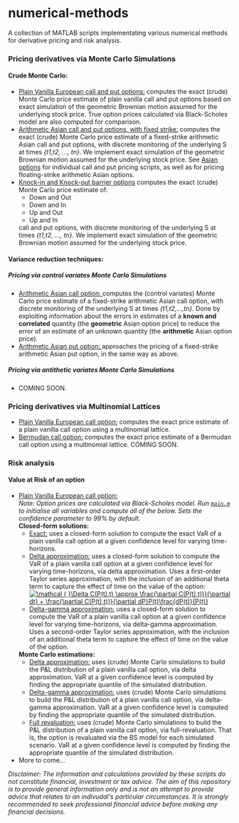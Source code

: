 # numerical-methods
A collection of MATLAB scripts implementating various numerical methods for derivative pricing and risk analysis.

<h3>Pricing derivatives via Monte Carlo Simulations</h3>
<h4>Crude Monte Carlo:</h4>
<ul>
  <li><a href=https://github.com/alexbk64/numerical-methods/blob/master/crude_MC/plain_vanilla_options/european_options/plain_vanilla_euro_callANDput.m>Plain Vanilla European call and put options:</a> computes the exact (crude) Monte Carlo price estimate of plain vanilla call and put options based on exact simulation of the geometric Brownian motion assumed for the underlying stock price. True option prices calculated via Black-Scholes model are also computed for comparison.</li>
  <li><a href=https://github.com/alexbk64/numerical-methods/blob/master/crude_MC/exotic_options/asian_options/arith_asian_fixed_strike_callANDput.m>Arithmetic Asian call and put options, with fixed strike:</a> computes the exact (crude) Monte Carlo price estimate of a fixed-strike arithmetic Asian call and put options, with discrete monitoring of the underlying S at times <i>{t1,t2, ..., tn}</i>. We implement exact simulation of the geometric Brownian motion assumed for the underlying stock price. See <a href=crude_MC/exotic_options/asian_options>Asian options</a> for individual call and put pricing scripts, as well as for pricing floating-strike arithmetic Asian options.</li>
  <li><a href=https://github.com/alexbk64/numerical-methods/blob/master/crude_MC/exotic_options/barrier_options/barrier_callANDput.m>Knock-in and Knock-out barrier options</a> computes the exact (crude) Monte Carlo price estimate of:
    <ul>
      <li>Down and Out</li>
      <li>Down and In</li>
      <li>Up and Out</li>
      <li>Up and In</li>
    </ul>
  call and put options, with discrete monitoring of the underlying S at times <i>{t1,t2, ..., tn}</i>. We implement exact simulation of the geometric Brownian motion assumed for the underlying stock price.</li>
</ul>
<h4>Variance reduction techniques:</h4>
<h5>Pricing via control variates Monte Carlo Simulations</h5>
<ul>
  <li><a href=https://github.com/alexbk64/numerical-methods/tree/master/control_variate/asian/arith_asian_call>Arithmetic Asian call option: </a> computes the (control variates) Monte Carlo price estimate of a fixed-strike arithmetic Asian call option, with discrete monitoring of the underlying S at times <i>{t1,t2,...,tn}</i>. Done by exploiting information about the errors in estimates of a <b>known and correlated</b> quantity (the <b>geometric</b> Asian option price) to reduce the error of an estimate of an unknown quantity (the <b>arithmetic</b> Asian option price).</li>
  <li><a href=https://github.com/alexbk64/numerical-methods/tree/master/control_variate/asian/arith_asian_put>Arithmetic Asian put option: </a>approaches the pricing of a fixed-strike arithmetic Asian put option, in the same way as above.</li>
</ul>
<h5>Pricing via antithetic variates Monte Carlo Simulations</h5>
<ul><li>COMING SOON.</li></ul>

<h3>Pricing derivatives via Multinomial Lattices</h3>
<ul>
  <li><a href=https://github.com/alexbk64/numerical-methods/blob/master/multinomial_lattices/plain_vanilla.m>Plain Vanilla European call option:</a> computes the exact price estimate of a plain vanilla call option using a multinomial lattice.
  </li>
  <li><a href=https://github.com/alexbk64/numerical-methods/blob/master/multinomial_lattices/>Bermudan call option:</a> computes the exact price estimate of a Bermudan call option using a multinomial lattice. COMING SOON.
  </li>
</ul>



<!--------------------------------------------- RISK ANALYSIS --------------------------------------------------------->
<h3>Risk analysis</h3>
<h4>Value at Risk of an option</h4>
<ul>
  <li><a href=https://github.com/alexbk64/numerical-methods/tree/master/risk_analysis/VaR/plain_vanilla_call>Plain Vanilla European call option:</a> </br>
    <i>Note: Option prices are calculated via Black-Scholes model. Run <a href=https://github.com/alexbk64/numerical-methods/blob/master/risk_analysis/VaR/plain_vanilla_call/main.m><code>main.m</code></a> to initialise all variables and compute all of the below. Sets the confidence parameter to 99% by default. </i></br>
    <b>Closed-form solutions:</b>
    <ul>
      <li><a href=https://github.com/alexbk64/numerical-methods/blob/master/risk_analysis/VaR/plain_vanilla_call/getExactVar.m>Exact:</a> uses a closed-form solution to compute the exact VaR of a plain vanilla call option at a given confidence level for varying time-horizons.
      </li>
      <li><a href=https://github.com/alexbk64/numerical-methods/blob/master/risk_analysis/VaR/plain_vanilla_call/getExactDelta.m>Delta approximation:</a> uses a closed-form solution to compute the VaR of a plain vanilla call option at a given confidence level for varying time-horizons, via delta approximation. Uses a first-order Taylor series approximation, with the inclusion of an additional theta term to capture the effect of time on the value of the option: </br>
      <a href="https://www.codecogs.com/eqnedit.php?latex=\mathcal&space;{&space;}\Delta&space;C(P(t),t)&space;\approx&space;\frac{\partial&space;C(P(t),t))}{\partial&space;dt}&space;&plus;&space;\frac{\partial&space;C(P(t),t))}{\partial&space;dP}P(t)\frac{dP(t)}{P(t)}" target="_blank"><img src="https://latex.codecogs.com/gif.latex?\mathcal&space;{&space;}\Delta&space;C(P(t),t)&space;\approx&space;\frac{\partial&space;C(P(t),t))}{\partial&space;dt}&space;&plus;&space;\frac{\partial&space;C(P(t),t))}{\partial&space;dP}P(t)\frac{dP(t)}{P(t)}" title="\mathcal { }\Delta C(P(t),t) \approx \frac{\partial C(P(t),t))}{\partial dt} + \frac{\partial C(P(t),t))}{\partial dP}P(t)\frac{dP(t)}{P(t)}" /></a>
      </li>
      <li><a href=https://github.com/alexbk64/numerical-methods/blob/master/risk_analysis/VaR/plain_vanilla_call/getExactDeltaGamma.m>Delta-gamma approximation:</a> uses a closed-form solution to compute the VaR of a plain vanilla call option at a given confidence level for varying time-horizons, via delta-gamma approximation. Uses a second-order Taylor series approximation, with the inclusion of an additional theta term to capture the effect of time on the value of the option. 
      </li>
    </ul>
    <b>Monte Carlo estimations:</b>
    <ul>
      <li>
        <a href=https://github.com/alexbk64/numerical-methods/blob/master/risk_analysis/VaR/plain_vanilla_call/getMCDelta.m>Delta approximation:</a> uses (crude) Monte Carlo simulations to build the P&L distribution of a plain vanilla call option, via delta approximation. VaR at a given confidence level is computed by finding the appropriate quantile of the simulated distribution. 
      </li>
      <li>
        <a href=https://github.com/alexbk64/numerical-methods/blob/master/risk_analysis/VaR/plain_vanilla_call/getMCDeltaGamma.m>Delta-gamma approximation:</a> uses (crude) Monte Carlo simulations to build the P&L distribution of a plain vanilla call option, via delta-gamma approximation. VaR at a given confidence level is computed by finding the appropriate quantile of the simulated distribution. 
      </li>
      <li><a href=https://github.com/alexbk64/numerical-methods/blob/master/risk_analysis/VaR/plain_vanilla_call/getMCReval.m>Full revaluation:</a> uses (crude) Monte Carlo simulations to build the P&L distribution of a plain vanilla call option, via full-revaluation. That is, the option is revaluated via the BS model for each simulated scenario. VaR at a given confidence level is computed by finding the appropriate quantile of the simulated distribution. 
      </li>
    </ul>
  </li>
  <li> More to come...</li>
</ul>

<p>
  <i>
    Disclaimer: The information and calculations provided by these scripts do not constitute financial, investment or tax advice. The aim of this repository is to provide general information only and is not an attempt to provide advice that relates to an indivudal's particular circumstances. It is strongly recommended to seek professional financial advice before making any financial decisions.
  </i>
</p>

